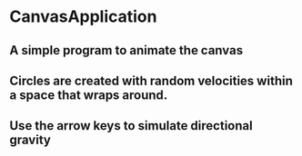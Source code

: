 # CanvasApplication
## A simple program to animate the canvas
## Circles are created with random velocities within a space that wraps around.
## Use the arrow keys to simulate directional gravity
